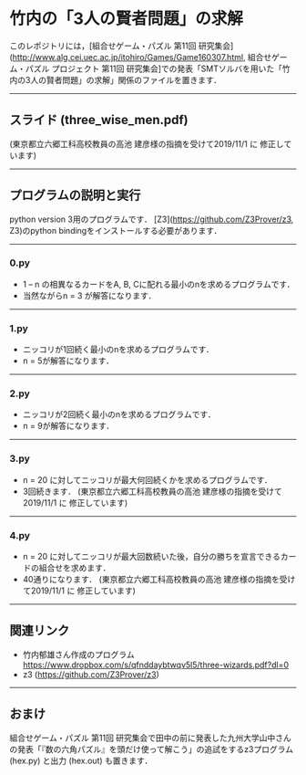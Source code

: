 # 竹内の「3人の賢者問題」の求解

このレポジトリには，[組合せゲーム・パズル 第11回 研究集会](http://www.alg.cei.uec.ac.jp/itohiro/Games/Game160307.html, 組合せゲーム・パズル プロジェクト 第11回 研究集会]での発表「SMTソルバを用いた「竹内の3人の賢者問題」の求解」関係のファイルを置きます．

-----
## スライド (three_wise_men.pdf)
(東京都立六郷工科高校教員の高池 建彦様の指摘を受けて2019/11/1 に 修正しています)

------
## プログラムの説明と実行

python version 3用のプログラムです．
[Z3](https://github.com/Z3Prover/z3, Z3)のpython bindingをインストールする必要があります．

-----
### 0.py

- 1 – n の相異なるカードをA, B, Cに配れる最小のnを求めるプログラムです．
- 当然ながらn = 3 が解答になります．

-----
### 1.py

- ニッコリが1回続く最小のnを求めるプログラムです．
- n = 5が解答になります．

-----
### 2.py

- ニッコリが2回続く最小のnを求めるプログラムです．
- n = 9が解答になります．

-----
### 3.py

- n = 20 に対してニッコリが最大何回続くかを求めるプログラムです．
- 3回続きます．
(東京都立六郷工科高校教員の高池 建彦様の指摘を受けて2019/11/1 に 修正しています)

-----
### 4.py

- n = 20 に対してニッコリが最大回数続いた後，自分の勝ちを宣言できるカードの組合せを求めます．
- 40通りになります．
(東京都立六郷工科高校教員の高池 建彦様の指摘を受けて2019/11/1 に 修正しています)

-----
## 関連リンク

- 竹内郁雄さん作成のプログラム https://www.dropbox.com/s/qfnddaybtwqv5l5/three-wizards.pdf?dl=0 
- z3 (https://github.com/Z3Prover/z3)
-----
## おまけ

組合せゲーム・パズル 第11回 研究集会で田中の前に発表した九州大学山中さん
の発表「『数の六角パズル』を頭だけ使って解こう」の追試をするz3プログラム
 (hex.py) と出力 (hex.out) も置きます．